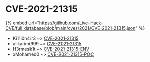 # CVE-2021-21315
{% embed url="https://github.com/Live-Hack-CVE/full_database/blob/main/cves/2021/CVE-2021-21315.json" %}

* Ki11i0n4ir3 ~> [CVE-2021-21315](https://www.alice-snow.ru/2021/database/cve-2021-21315/cve-2021-21315-ki11i0n4ir3)
* alikarimi999 ~> [CVE-2021-21315](https://www.alice-snow.ru/2021/database/cve-2021-21315/cve-2021-21315-alikarimi999)
* H3rmesk1t ~> [CVE-2021-21315-ENV](https://www.alice-snow.ru/2021/database/cve-2021-21315/cve-2021-21315-env-h3rmesk1t)
* xMohamed0 ~> [CVE-2021-21315-POC](https://www.alice-snow.ru/2021/database/cve-2021-21315/cve-2021-21315-poc-xmohamed0)